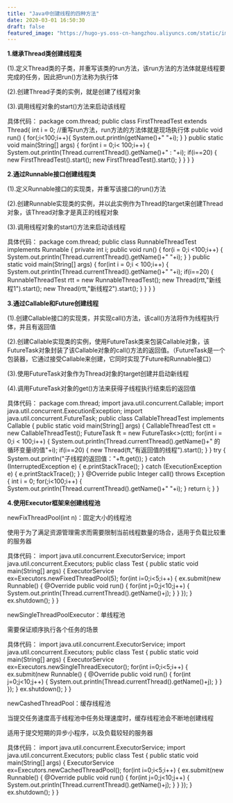 ```yaml
---
title: "Java中创建线程的四种方法"
date: 2020-03-01 16:50:30
draft: false
featured_image: "https://hugo-ys.oss-cn-hangzhou.aliyuncs.com/static/img/java.png"
---
```

**1.继承Thread类创建线程类**

(1).定义Thread类的子类，并重写该类的run方法，该run方法的方法体就是线程要完成的任务，因此把run()方法称为执行体

(2).创建Thread子类的实例，就是创建了线程对象

(3).调用线程对象的start()方法来启动该线程

具体代码：
package com.thread; public class FirstThreadTest extends Thread{ int i = 0; //重写run方法，run方法的方法体就是现场执行体 public void run() { for(;i<100;i++){ System.out.println(getName()+" "+i); } } public static void main(String[] args) { for(int i = 0;i< 100;i++) { System.out.println(Thread.currentThread().getName()+" : "+i); if(i==20) { new FirstThreadTest().start(); new FirstThreadTest().start(); } } } }

**2.通过Runnable接口创建线程类**

(1).定义Runnable接口的实现类，并重写该接口的run()方法

(2).创建Runnable实现类的实例，并以此实例作为Thread的target来创建Thread对象，该Thread对象才是真正的线程对象

(3).调用线程对象的start()方法来启动该线程

具体代码：
package com.thread; public class RunnableThreadTest implements Runnable { private int i; public void run() { for(i = 0;i <100;i++) { System.out.println(Thread.currentThread().getName()+" "+i); } } public static void main(String[] args) { for(int i = 0;i < 100;i++) { System.out.println(Thread.currentThread().getName()+" "+i); if(i==20) { RunnableThreadTest rtt = new RunnableThreadTest(); new Thread(rtt,"新线程1").start(); new Thread(rtt,"新线程2").start(); } } } }

**3.通过Callable和Future创建线程**

(1).创建Callable接口的实现类，并实现call()方法，该call()方法将作为线程执行体，并且有返回值

(2).创建Callable实现类的实例，使用FutureTask类来包装Callable对象，该FutureTask对象封装了该Callable对象的call()方法的返回值。（FutureTask是一个包装器，它通过接受Callable来创建，它同时实现了Future和Runnable接口）

(3).使用FutureTask对象作为Thread对象的target创建并启动新线程

(4).调用FutureTask对象的get()方法来获得子线程执行结束后的返回值

具体代码：
package com.thread; import java.util.concurrent.Callable; import java.util.concurrent.ExecutionException; import java.util.concurrent.FutureTask; public class CallableThreadTest implements Callable<Integer> { public static void main(String[] args) { CallableThreadTest ctt = new CallableThreadTest(); FutureTask<Integer> ft = new FutureTask<>(ctt); for(int i = 0;i < 100;i++) { System.out.println(Thread.currentThread().getName()+" 的循环变量i的值"+i); if(i==20) { new Thread(ft,"有返回值的线程").start(); } } try { System.out.println("子线程的返回值："+ft.get()); } catch (InterruptedException e) { e.printStackTrace(); } catch (ExecutionException e) { e.printStackTrace(); } } @Override public Integer call() throws Exception { int i = 0; for(;i<100;i++) { System.out.println(Thread.currentThread().getName()+" "+i); } return i; } }

**4.使用Executor框架来创建线程池**

newFixThreadPool(int n)：固定大小的线程池

使用于为了满足资源管理需求而需要限制当前线程数量的场合，适用于负载比较重的服务器

具体代码：
import java.util.concurrent.ExecutorService; import java.util.concurrent.Executors; public class Test { public static void main(String[] args) { ExecutorService ex=Executors.newFixedThreadPool(5); for(int i=0;i<5;i++) { ex.submit(new Runnable() { @Override public void run() { for(int j=0;j<10;j++) { System.out.println(Thread.currentThread().getName()+j); } } }); } ex.shutdown(); } }

newSingleThreadPoolExecutor：单线程池

需要保证顺序执行各个任务的场景

具体代码：
import java.util.concurrent.ExecutorService; import java.util.concurrent.Executors; public class Test { public static void main(String[] args) { ExecutorService ex=Executors.newSingleThreadExecutor(); for(int i=0;i<5;i++) { ex.submit(new Runnable() { @Override public void run() { for(int j=0;j<10;j++) { System.out.println(Thread.currentThread().getName()+j); } } }); } ex.shutdown(); } }

newCashedThreadPool：缓存线程池

当提交任务速度高于线程池中任务处理速度时，缓存线程池会不断地创建线程

适用于提交短期的异步小程序，以及负载较轻的服务器

具体代码：
import java.util.concurrent.ExecutorService; import java.util.concurrent.Executors; public class Test { public static void main(String[] args) { ExecutorService ex=Executors.newCachedThreadPool(); for(int i=0;i<5;i++) { ex.submit(new Runnable() { @Override public void run() { for(int j=0;j<10;j++) { System.out.println(Thread.currentThread().getName()+j); } } }); } ex.shutdown(); } }